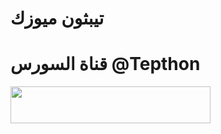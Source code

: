 # تيبثون ميوزك

# قناة السورس @Tepthon

<p align="left"><a href="https://heroku.com/deploy?template=https://github.com/RETUOPW/Music"> <img src="https://img.shields.io/badge/Deploy%20To%20Heroku-purple?style=for-the-badge&logo=heroku" width="320" height="58.45"/></a></p>
